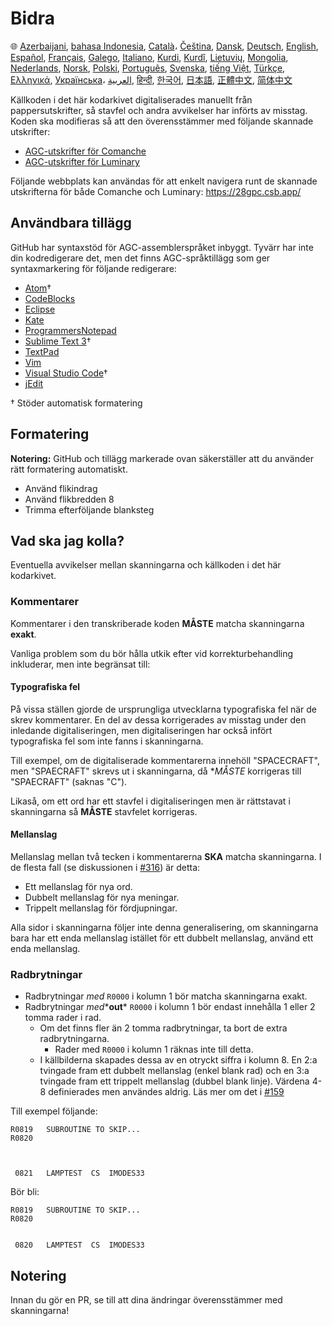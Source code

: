 # Bidra

🌐
[Azerbaijani][AZ],
[bahasa Indonesia][ID],
[Català][CA]،
[Čeština][CZ],
[Dansk][DA],
[Deutsch][DE],
[English][EN],
[Español][ES],
[Français][FR],
[Galego][GL],
[Italiano][IT],
[Kurdi][KU],
[Kurdî][KU],
[Lietuvių][LT],
[Mongolia][MN],
[Nederlands][NL],
[Norsk][NO],
[Polski][PL],
[Português][PT_BR],
[Svenska][SV],
[tiếng Việt][VI],
[Türkçe][TR],
[Ελληνικά][GR],
[Українська][UK]،
[العربية][AR],
[हिन्दी][HI_IN],
[한국어][KO_KR],
[日本語][JA],
[正體中文][ZH_TW],
[简体中文][ZH_CN]

[AR]:CONTRIBUTING.ar.md
[AZ]:CONTRIBUTING.az.md
[CA]:CONTRIBUTING.ca.md
[CZ]:CONTRIBUTING.cz.md
[DA]:CONTRIBUTING.da.md
[DE]:CONTRIBUTING.de.md
[EN]:../CONTRIBUTING.md
[ES]:CONTRIBUTING.es.md
[FR]:CONTRIBUTING.fr.md
[GL]:CONTRIBUTING.gl.md
[GR]:CONTRIBUTING.gr.md
[HI_IN]:CONTRIBUTING.hi_in.md
[ID]:CONTRIBUTING.id.md
[IT]:CONTRIBUTING.it.md
[JA]:CONTRIBUTING.ja.md
[KO_KR]:CONTRIBUTING.ko_kr.md
[KU]:CONTRIBUTING.ku.md
[LT]:CONTRIBUTING.lt.md
[MN]:CONTRIBUTING.mn.md
[NL]:CONTRIBUTING.nl.md
[NO]:CONTRIBUTING.no.md
[PL]:CONTRIBUTING.pl.md
[PT_BR]:CONTRIBUTING.pt_br.md
[SV]:CONTRIBUTING.sv.md
[TR]:CONTRIBUTING.tr.md
[UK]:CONTRIBUTING.uk.md
[VI]:CONTRIBUTING.vi.md
[ZH_CN]:CONTRIBUTING.zh_cn.md
[ZH_TW]:CONTRIBUTING.zh_tw.md

Källkoden i det här kodarkivet digitaliserades manuellt från pappersutskrifter, så stavfel och andra avvikelser har införts av misstag. Koden ska modifieras så att den överensstämmer med följande skannade utskrifter:

- [AGC-utskrifter för Comanche][8]
- [AGC-utskrifter för Luminary][9]

Följande webbplats kan användas för att enkelt navigera runt de skannade utskrifterna för både Comanche och Luminary: https://28gpc.csb.app/

## Användbara tillägg

GitHub har syntaxstöd för AGC-assemblerspråket inbyggt. Tyvärr har inte din kodredigerare det, men det finns AGC-språktillägg som ger syntaxmarkering för följande redigerare:

- [Atom][Atom]†
- [CodeBlocks][CodeBlocks]
- [Eclipse][Eclipse]
- [Kate][Kate]
- [ProgrammersNotepad][ProgrammersNotepad]
- [Sublime Text 3][Sublime Text]†
- [TextPad][TextPad]
- [Vim][Vim]
- [Visual Studio Code][VisualStudioCode]†
- [jEdit][jEdit]

† Stöder automatisk formatering

[Atom]:https://github.com/Alhadis/language-agc
[CodeBlocks]:https://github.com/virtualagc/virtualagc/tree/master/Contributed/SyntaxHighlight/CodeBlocks
[Eclipse]:https://github.com/virtualagc/virtualagc/tree/master/Contributed/SyntaxHighlight/Eclipse
[Kate]:https://github.com/virtualagc/virtualagc/tree/master/Contributed/SyntaxHighlight/Kate
[ProgrammersNotepad]:https://github.com/virtualagc/virtualagc/tree/master/Contributed/SyntaxHighlight/ProgrammersNotepad
[Sublime Text]:https://github.com/jimlawton/AGC-Assembly
[TextPad]:https://github.com/virtualagc/virtualagc/tree/master/Contributed/SyntaxHighlight/TextPad
[Vim]:https://github.com/wsdjeg/vim-assembly
[VisualStudioCode]:https://github.com/wopian/agc-assembly
[jEdit]:https://github.com/virtualagc/virtualagc/tree/master/Contributed/SyntaxHighlight/jEdit

## Formatering

**Notering:** GitHub och tillägg markerade ovan säkerställer att du använder rätt formatering automatiskt.

- Använd flikindrag
- Använd flikbredden 8
- Trimma efterföljande blanksteg

## Vad ska jag kolla?

Eventuella avvikelser mellan skanningarna och källkoden i det här kodarkivet.

### Kommentarer

Kommentarer i den transkriberade koden **MÅSTE** matcha skanningarna **exakt**.

Vanliga problem som du bör hålla utkik efter vid korrekturbehandling inkluderar, men inte begränsat till:

#### Typografiska fel

På vissa ställen gjorde de ursprungliga utvecklarna typografiska fel när de skrev kommentarer. En del av dessa korrigerades av misstag under den inledande digitaliseringen, men digitaliseringen har också infört typografiska fel som inte fanns i skanningarna.

Till exempel, om de digitaliserade kommentarerna innehöll "SPACECRAFT", men "SPAECRAFT" skrevs ut i skanningarna, då **MÅSTE* korrigeras till "SPAECRAFT" (saknas "C").

Likaså, om ett ord har ett stavfel i digitaliseringen men är rättstavat i skanningarna så **MÅSTE** stavfelet korrigeras.

#### Mellanslag

Mellanslag mellan två tecken i kommentarerna **SKA** matcha skanningarna. I de flesta fall (se diskussionen i [#316][10]) är detta:

- Ett mellanslag för nya ord.
- Dubbelt mellanslag för nya meningar.
- Trippelt mellanslag för fördjupningar.

Alla sidor i skanningarna följer inte denna generalisering, om skanningarna bara har ett enda mellanslag istället för ett dubbelt mellanslag, använd ett enda mellanslag.

### Radbrytningar

- Radbrytningar *med* `R0000` i kolumn 1 bör matcha skanningarna exakt.
- Radbrytningar *med**__out__* `R0000` i kolumn 1 bör endast innehålla 1 eller 2 tomma rader i rad.
  - Om det finns fler än 2 tomma radbrytningar, ta bort de extra radbrytningarna.
    - Rader med `R0000` i kolumn 1 räknas inte till detta.
  - I källbilderna skapades dessa av en otryckt siffra i kolumn 8. En 2:a tvingade fram ett dubbelt mellanslag (enkel blank rad) och en 3:a tvingade fram ett trippelt mellanslag (dubbel blank linje). Värdena 4-8 definierades men användes aldrig. Läs mer om det i [#159][7]

Till exempel följande:

```plain
R0819   SUBROUTINE TO SKIP...
R0820



 0821   LAMPTEST  CS  IMODES33
```

Bör bli:

```plain
R0819   SUBROUTINE TO SKIP...
R0820


 0820   LAMPTEST  CS  IMODES33
```

## Notering

Innan du gör en PR, se till att dina ändringar överensstämmer med skanningarna!

[0]:https://github.com/chrislgarry/Apollo-11/pull/new/master
[1]:http://www.ibiblio.org/apollo/ScansForConversion/Luminary099/
[2]:http://www.ibiblio.org/apollo/ScansForConversion/Comanche055/
[6]:https://github.com/wopian/agc-assembly#user-settings
[7]:https://github.com/chrislgarry/Apollo-11/issues/159
[8]:http://www.ibiblio.org/apollo/ScansForConversion/Comanche055/
[9]:http://www.ibiblio.org/apollo/ScansForConversion/Luminary099/
[10]:https://github.com/chrislgarry/Apollo-11/pull/316#pullrequestreview-102892741
